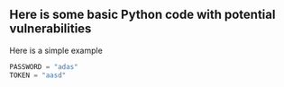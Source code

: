 ## Here is some basic Python code with potential vulnerabilities

Here is a simple example

```py
PASSWORD = "adas"
TOKEN = "aasd"
```
